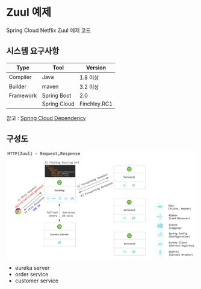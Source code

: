 # Zuul 예제

Spring Cloud Netflix Zuul 예제 코드

## 시스템 요구사항

| Type      	| Tool         	| Version      	|
|-----------	|--------------	|--------------	|
| Compiler  	| Java         	| 1.8 이상     	|
| Builder   	| maven        	| 3.2 이상     	|
| Framework 	| Spring Boot  	| 2.0          	|
|           	| Spring Cloud 	| Finchley.RC1 	|

참고 : [Spring Cloud Dependency](http://projects.spring.io/spring-cloud/)

## 구성도

![](./document/images/zuul-route-setting.png)
- eureka server
- order service
- customer service

